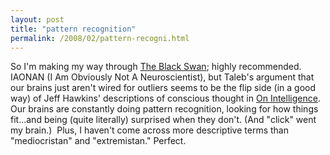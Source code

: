 ```yaml
---
layout: post
title: "pattern recognition"
permalink: /2008/02/pattern-recogni.html
---
```


<p>So I'm making my way through <a href="http://www.amazon.com/exec/obidos/ASIN/1400063515/statingtheobviou">The Black Swan</a>; highly recommended. IAONAN (I Am Obviously Not A Neuroscientist), but Taleb's argument that our brains just aren't wired for outliers seems to be the flip side (in a good way) of Jeff Hawkins' descriptions of conscious thought in <a href="http://www.onintelligence.org/">On Intelligence</a>. Our brains are constantly doing pattern recognition, looking for how things fit...and being (quite literally) surprised when they don't. (And &quot;click&quot; went my brain.)&nbsp; Plus, I haven't come across more descriptive terms than &quot;mediocristan&quot; and &quot;extremistan.&quot; Perfect.</p>



